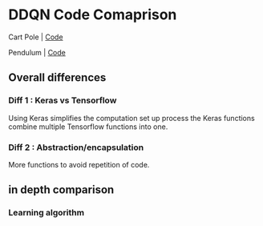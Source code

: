 # DDQN Code Comaprison

Cart Pole | [Code](https://github.com/simoninithomas/reinforcement-learning-1/blob/master/2-cartpole/2-double-dqn/cartpole_ddqn.py)

Pendulum | [Code](https://github.com/MorvanZhou/Reinforcement-learning-with-tensorflow/tree/master/contents/5.1_Double_DQN)


## Overall differences

### Diff 1 : Keras vs Tensorflow
Using Keras simplifies the computation set up process the Keras functions combine multiple Tensorflow functions into one. 

### Diff 2 : Abstraction/encapsulation
More functions to avoid repetition of code.

## in depth comparison

### Learning algorithm 

